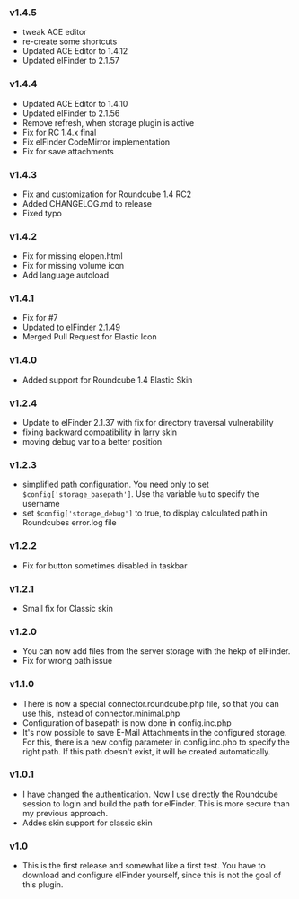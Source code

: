 ### v1.4.5
- tweak ACE editor
- re-create some shortcuts
- Updated ACE Editor to 1.4.12
- Updated elFinder to 2.1.57

### v1.4.4
- Updated ACE Editor to 1.4.10
- Updated elFinder to 2.1.56
- Remove refresh, when storage plugin is active
- Fix for RC 1.4.x final
- Fix elFinder CodeMirror implementation
- Fix for save attachments

### v1.4.3
- Fix and customization for Roundcube 1.4 RC2
- Added CHANGELOG.md to release
- Fixed typo

### v1.4.2
- Fix for missing elopen.html
- Fix for missing volume icon
- Add language autoload

### v1.4.1
- Fix for #7
- Updated to elFinder 2.1.49
- Merged Pull Request for Elastic Icon

### v1.4.0
- Added support for Roundcube 1.4 Elastic Skin

### v1.2.4
- Update to elFinder 2.1.37 with fix for directory traversal vulnerability
- fixing backward compatibility in larry skin
- moving debug var to a better position

### v1.2.3
 - simplified path configuration. You need only to set `$config['storage_basepath']`. Use tha variable `%u` to specify the username
 - set `$config['storage_debug']` to true, to display calculated path in Roundcubes error.log file

### v1.2.2
 - Fix for button sometimes disabled in taskbar

### v1.2.1
 - Small fix for Classic skin
 
### v1.2.0
 - You can now add files from the server storage with the hekp of elFinder.
 - Fix for wrong path issue
 
### v1.1.0
 - There is now a special connector.roundcube.php file, so that you can use this, instead of connector.minimal.php
 - Configuration of basepath is now done in config.inc.php
 - It's now possible to save E-Mail Attachments in the configured storage. For this, there is a new config parameter in config.inc.php to specify the right path. If this path doesn't exist, it will be created automatically.

### v1.0.1
 - I have changed the authentication. Now I use directly the Roundcube session to login and build the path for elFinder. This is more secure than my previous approach.
 - Addes skin support for classic skin 

### v1.0
 - This is the first release and somewhat like a first test. You have to download and configure elFinder yourself, since this is not the goal of this plugin.